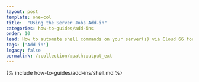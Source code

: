 ```yaml
---
layout: post
template: one-col
title:  "Using the Server Jobs Add-in"
categories: how-to-guides/add-ins
order: 10
lead: How to automate shell commands on your server(s) via Cloud 66 for Rails
tags: ['Add in']
legacy: false
permalink: /:collection/:path:output_ext
---
```



{% include how-to-guides/add-ins/shell.md %}